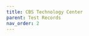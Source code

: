 ```yaml
---
title: CBS Technology Center
parent: Test Records
nav_order: 2
---
```


<div id="adobe-dc-view" style="height: 1000px; width: 100%;"></div>
<script src="https://acrobatservices.adobe.com/view-sdk/viewer.js"></script>
<script type="text/javascript">
	document.addEventListener("adobe_dc_view_sdk.ready", function(){ 
		var adobeDCView = new AdobeDC.View({clientId: "5aca0821dfc443928ce227808de9010e", divId: "adobe-dc-view"});
		adobeDCView.previewFile({
			content:{location: {url: "/assets/pdf/CBS Pro Series Test Records.pdf"}},
			metaData:{fileName: "CBS Pro Series Test Records.pdf"}
		}, {});
	});
</script>
